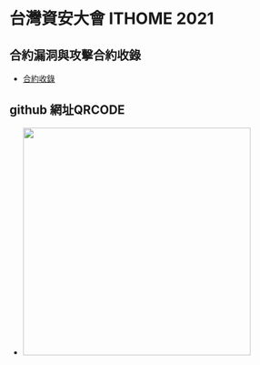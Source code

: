 # 台灣資安大會 ITHOME 2021 


## 合約漏洞與攻擊合約收錄
* [合約收錄](../../blob/master/攻擊合約)

## github 網址QRCODE
* <img src="pic/metamask_self.png" width="400">


